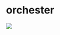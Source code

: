 orchester
=========

<img src="https://raw.github.com/shishigami87/orchester/master/src/main/webapp/images/technology_stack.png" />
